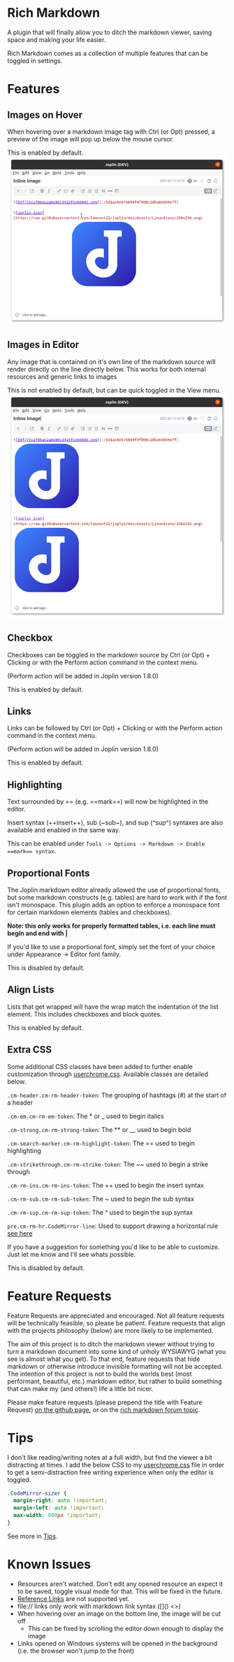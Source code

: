 # Rich Markdown

A plugin that will finally allow you to ditch the markdown viewer, saving space and making your life easier.

Rich Markdown comes as a collection of multiple features that can be toggled in settings.

# Features

## Images on Hover
When hovering over a markdown image tag with Ctrl (or Opt) pressed, a preview of the image will pop up below the mouse cursor.

This is enabled by default.
![Example of an image on hover](https://github.com/CalebJohn/joplin-rich-markdown/blob/main/examples/hover_image.png)

## Images in Editor
Any image that is contained on it's own line of the markdown source will render directly on the line directly below. This works for both internal resources and generic links to images

This is not enabled by default, but can be quick toggled in the View menu.
![Example of images being rendered in markdown editor](https://github.com/CalebJohn/joplin-rich-markdown/blob/main/examples/inline_image.png)

## Checkbox
Checkboxes can be toggled in the markdown source by Ctrl (or Opt) + Clicking or with the  Perform action command in the context menu.

(Perform action will be added in Joplin version 1.8.0)

This is enabled by default.

## Links
Links can be followed by Ctrl (or Opt) + Clicking or with the Perform action command in the context menu.

(Perform action will be added in Joplin version 1.8.0)

This is enabled by default.

## Highlighting
Text surrounded by == (e.g. ==mark==) will now be highlighted in the editor.

Insert syntax (++insert++), sub (~sub~), and sup (^sup^) syntaxes are also available and enabled in the same way.

This can be enabled under `Tools -> Options -> Markdown -> Enable ==mark== syntax`.

## Proportional Fonts
The Joplin markdown editor already allowed the use of proportional fonts, but some markdown constructs (e.g. tables) are hard to work with if the font isn't monospace. This plugin adds an option to enforce a monospace font for certain markdown elements (tables and checkboxes). 

**Note: this only works for properly formatted tables, i.e. each line must begin and end with |**

If you'd like to use a proportional font, simply set the font of your choice under Appearance -> Editor font family.

This is disabled by default.

## Align Lists
Lists that get wrapped will have the wrap match the indentation of the list element.
This includes checkboxes and block quotes.

This is enabled by default.

## Extra CSS
Some additional CSS classes have been added to further enable customization through [userchrome.css](https://joplinapp.org/#custom-css). Available classes are detailed below.

`.cm-header.cm-rm-header-token`: The grouping of hashtags (#) at the start of a header

`.cm-em.cm-rm-em-token`: The \* or \_ used to begin italics

`.cm-strong.cm-rm-strong-token`: The \*\* or \_\_ used to begin bold

`.cm-search-marker.cm-rm-highlight-token`: The == used to begin highlighting

`.cm-strikethrough.cm-rm-strike-token`: The \~\~ used to begin a strike through

`.cm-rm-ins.cm-rm-ins-token`: The ++ used to begin the insert syntax

`.cm-rm-sub.cm-rm-sub-token`: The ~ used to begin the sub syntax

`.cm-rm-sup.cm-rm-sup-token`: The ^ used to begin the sup syntax

`pre.cm-rm-hr.CodeMirror-line`: Used to support drawing a horizontal rule [see here](https://github.com/CalebJohn/joplin-rich-markdown/blob/main/TIPS.md#horizontal-rule)

If you have a suggestion for something you'd like to be able to customize. Just let me know and I'll see whats possible.

This is disabled by default.

# Feature Requests
Feature Requests are appreciated and encouraged. Not all feature requests will be technically feasible, so please be patient. Feature requests that align with the projects philosophy (below) are more likely to be implemented. 

The aim of this project is to ditch the markdown viewer without trying to turn a markdown document into some kind of unholy WYSIAWYG (what you see is almost what you get). To that end, feature requests that hide markdown or otherwise introduce invisible formatting will not be accepted. The intention of this project is not to build the worlds best (most performant, beautiful, etc.) markdown editor, but rather to build something that can make my (and others!) life a little bit nicer.

Please make feature requests (please prepend the title with Feature Request) [on the github page](https://github.com/CalebJohn/joplin-rich-markdown/issues), or on the [rich markdown forum topic](https://discourse.joplinapp.org/t/plugin-rich-markdown/15053).

# Tips
I don't like reading/writing notes at a full width, but find the viewer a bit distracting at times. I add the below CSS to my [userchrome.css](https://joplinapp.org/#custom-css) file in order to get a semi-distraction free writing experience when only the editor is toggled.
```css
.CodeMirror-sizer {
  margin-right: auto !important;
  margin-left: auto !important;
  max-width: 800px !important;
}
```

See more in [Tips](https://github.com/CalebJohn/joplin-rich-markdown/blob/main/TIPS.md).


# Known Issues
- Resources aren't watched. Don't edit any opened resource an expect it to be saved, toggle visual mode for that. This will be fixed in the future.
- [Reference Links](https://spec.commonmark.org/0.29/#reference-link) are not supported yet.
- file:// links only work with markdown link syntax (\[\]\(\) \<\>)
- When hovering over an image on the bottom line, the image will be cut off
	- This can be fixed by scrolling the editor down enough to display the image
- Links opened on Windows systems will be opened in the background (i.e. the browser won't jump to the front)
